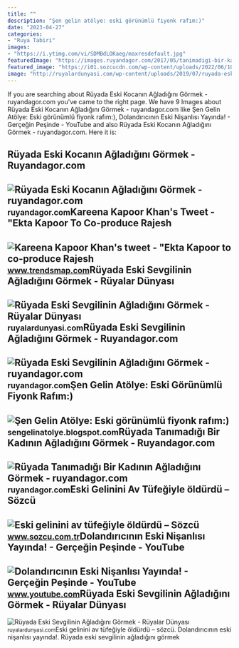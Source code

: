 ```yaml
---
title: ""
description: "Şen gelin atölye: eski görünümlü fiyonk rafım:)"
date: "2023-04-27"
categories:
- "Ruya Tabiri"
images:
- "https://i.ytimg.com/vi/SDMBdLOKaeg/maxresdefault.jpg"
featuredImage: "https://images.ruyandagor.com/2017/05/tanimadigi-bir-kadinin-agladigini-gormek-2045.jpg"
featured_image: "https://i01.sozcucdn.com/wp-content/uploads/2022/06/10/iecrop/3152fa74-a07c-40b7-8369-a4cd621db1f5_16_9_1654857780.jpg"
image: "http://ruyalardunyasi.com/wp-content/uploads/2019/07/ruyada-eski-sevgilinin-agladigini-gormek-768x510.jpg"
---
```


If you are searching about Rüyada Eski Kocanın Ağladığını Görmek - ruyandagor.com you've came to the right page. We have 9 Images about Rüyada Eski Kocanın Ağladığını Görmek - ruyandagor.com like Şen Gelin Atölye: Eski görünümlü fiyonk rafım:), Dolandırıcının Eski Nişanlısı Yayında! - Gerçeğin Peşinde - YouTube and also Rüyada Eski Kocanın Ağladığını Görmek - ruyandagor.com. Here it is:

Rüyada Eski Kocanın Ağladığını Görmek - Ruyandagor.com
------------------------------------------------------

 ![Rüyada Eski Kocanın Ağladığını Görmek - ruyandagor.com](https://images.ruyandagor.com/2017/05/eski-kocanin-agladigini-gormek-2128.jpg) <small>ruyandagor.com</small>Kareena Kapoor Khan's Tweet - "Ekta Kapoor To Co-produce Rajesh
---------------------------------------------------------------

 ![Kareena Kapoor Khan's tweet - "Ekta Kapoor to co-produce Rajesh](https://pbs.twimg.com/media/Fcyada8X0AANSFu.jpg) <small>www.trendsmap.com</small>Rüyada Eski Sevgilinin Ağladığını Görmek - Rüyalar Dünyası
----------------------------------------------------------

 ![Rüyada Eski Sevgilinin Ağladığını Görmek - Rüyalar Dünyası](http://ruyalardunyasi.com/wp-content/uploads/2019/07/ruyada-eski-sevgilinin-agladigini-gormek-768x510.jpg) <small>ruyalardunyasi.com</small>Rüyada Eski Sevgilinin Ağladığını Görmek - Ruyandagor.com
---------------------------------------------------------

 ![Rüyada Eski Sevgilinin Ağladığını Görmek - ruyandagor.com](https://images.ruyandagor.com/2017/04/eski-sevgilinin-agladigini-gormek-2340.jpg) <small>ruyandagor.com</small>Şen Gelin Atölye: Eski Görünümlü Fiyonk Rafım:)
-----------------------------------------------

 ![Şen Gelin Atölye: Eski görünümlü fiyonk rafım:)](http://3.bp.blogspot.com/-h2ovbNSiwLg/U1kKYnn0S_I/AAAAAAAAAqU/20IktnBm60Q/s1600/IMG_4751.JPG) <small>sengelinatolye.blogspot.com</small>Rüyada Tanımadığı Bir Kadının Ağladığını Görmek - Ruyandagor.com
----------------------------------------------------------------

 ![Rüyada Tanımadığı Bir Kadının Ağladığını Görmek - ruyandagor.com](https://images.ruyandagor.com/2017/05/tanimadigi-bir-kadinin-agladigini-gormek-2045.jpg) <small>ruyandagor.com</small>Eski Gelinini Av Tüfeğiyle öldürdü – Sözcü
------------------------------------------

 ![Eski gelinini av tüfeğiyle öldürdü – Sözcü](https://i01.sozcucdn.com/wp-content/uploads/2022/06/10/iecrop/3152fa74-a07c-40b7-8369-a4cd621db1f5_16_9_1654857780.jpg) <small>www.sozcu.com.tr</small>Dolandırıcının Eski Nişanlısı Yayında! - Gerçeğin Peşinde - YouTube
-------------------------------------------------------------------

 ![Dolandırıcının Eski Nişanlısı Yayında! - Gerçeğin Peşinde - YouTube](https://i.ytimg.com/vi/SDMBdLOKaeg/maxresdefault.jpg) <small>www.youtube.com</small>Rüyada Eski Sevgilinin Ağladığını Görmek - Rüyalar Dünyası
----------------------------------------------------------

 ![Rüyada Eski Sevgilinin Ağladığını Görmek - Rüyalar Dünyası](http://ruyalardunyasi.com/wp-content/uploads/2019/07/okulda-eski-sevgilinin-agladigini-gormek.png) <small>ruyalardunyasi.com</small>Eski gelinini av tüfeğiyle öldürdü – sözcü. Dolandırıcının eski nişanlısı yayında!. Rüyada eski sevgilinin ağladığını görmek
